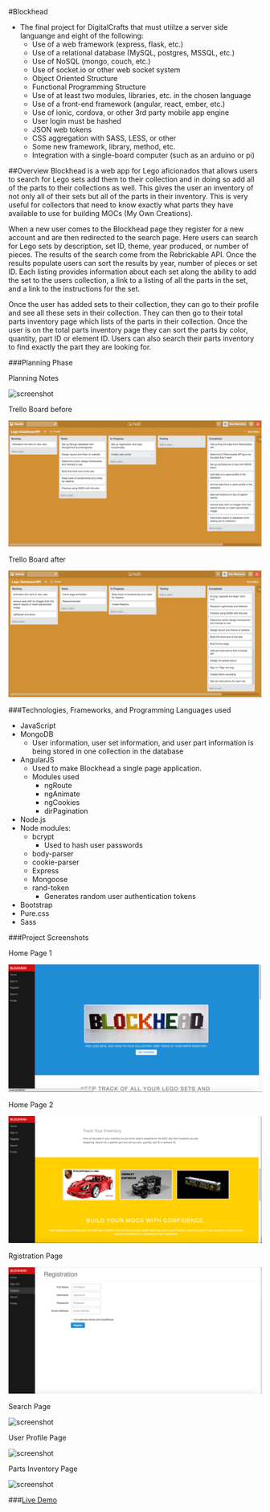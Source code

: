 
#Blockhead

* The final project for DigitalCrafts that must utiilze a server side languange and eight of the following:
	* Use of a web framework (express, flask, etc.)
	* Use of a relational database (MySQL, postgres, MSSQL, etc.)
	* Use of NoSQL (mongo, couch, etc.)
	* Use of socket.io or other web socket system
	* Object Oriented Structure
	* Functional Programming Structure
	* Use of at least two modules, libraries, etc. in the chosen language
	* Use of a front-end framework (angular, react, ember, etc.)
	* Use of ionic, cordova, or other 3rd party mobile app engine
	* User login must be hashed
	* JSON web tokens
	* CSS aggregation with SASS, LESS, or other
	* Some new framework, library, method, etc.
	* Integration with a single-board computer (such as an arduino or pi)


##Overview
Blockhead is a web app for Lego aficionados that allows users to search for Lego sets add them to their collection and in doing so add all of the parts to their collections as well.  This gives the user an inventory of not only all of their sets but all of the parts in their inventory.  This is very useful for collectors that need to know exactly what parts they have available to use for building MOCs (My Own Creations).

When a new user comes to the Blockhead page they register for a new account and are then redirected to the search page.  Here users can search for Lego sets by description, set ID, theme, year produced, or number of pieces.  The results of the search come from the Rebrickable API.  Once the results populate users can sort the results by year, number of pieces or set ID.  Each listing provides information about each set along the ability to add the set to the users collection, a link to a listing of all the parts in the set, and a link to the instructions for the set.

Once the user has added sets to their collection, they can go to their profile and see all these sets in their collection.  They can then go to their total parts inventory page which lists of the parts in their collection.  Once the user is on the total parts inventory page they can sort the parts by color, quantity, part ID or element ID.  Users can also search their parts inventory to find exactly the part they are looking for.

###Planning Phase

Planning Notes

![screenshot](front-end/images/notes.png)


Trello Board before

![screenshot](front-end/images/trello1.png)


Trello Board after

![screenshot](front-end/images/trello2.png)


###Technologies, Frameworks, and Programming Languages used
* JavaScript
* MongoDB
	* User information, user set information, and user part information is being stored in one collection in the database
* AngularJS
	* Used to make Blockhead a single page application.
	* Modules used
		* ngRoute
		* ngAnimate
		* ngCookies
		* dirPagination
* Node.js
* Node modules:
	* bcrypt
		* Used to hash user passwords
	* body-parser
	* cookie-parser
	* Express
	* Mongoose
	* rand-token
		* Generates random user authentication tokens
* Bootstrap
* Pure.css
* Sass


###Project Screenshots

Home Page 1

![screenshot](front-end/images/homepage1.png)


Home Page 2

![screenshot](front-end/images/homepage2.png)


Rgistration Page

![screenshot](front-end/images/registration.png)


Search Page

![screenshot](html/public/images/search.png)


User Profile Page

![screenshot](html/public/images/profile.png)


Parts Inventory Page

![screenshot](html/public/images/partsinventory.png)


###[Live Demo](http://blockhead.danielbarranco.com/#/)




